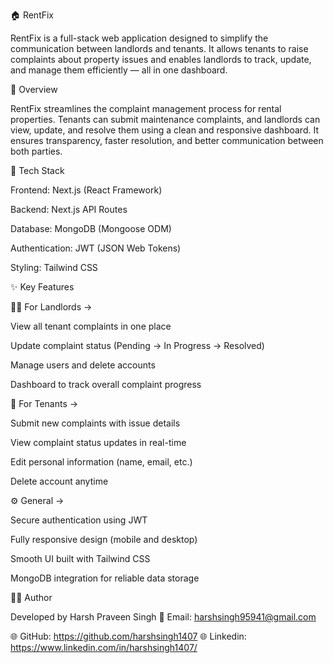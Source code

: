 🏠 RentFix

RentFix is a full-stack web application designed to simplify the communication between landlords and tenants. It allows tenants to raise complaints about property issues and enables landlords to track, update, and manage them efficiently — all in one dashboard.

🚀 Overview

RentFix streamlines the complaint management process for rental properties.
Tenants can submit maintenance complaints, and landlords can view, update, and resolve them using a clean and responsive dashboard.
It ensures transparency, faster resolution, and better communication between both parties.

🧩 Tech Stack

Frontend: Next.js (React Framework)

Backend: Next.js API Routes

Database: MongoDB (Mongoose ODM)

Authentication: JWT (JSON Web Tokens)

Styling: Tailwind CSS


✨ Key Features


🧑‍💼 For Landlords ->

View all tenant complaints in one place

Update complaint status (Pending → In Progress → Resolved)

Manage users and delete accounts

Dashboard to track overall complaint progress

🏡 For Tenants ->

Submit new complaints with issue details

View complaint status updates in real-time

Edit personal information (name, email, etc.)

Delete account anytime

⚙️ General ->

Secure authentication using JWT

Fully responsive design (mobile and desktop)

Smooth UI built with Tailwind CSS

MongoDB integration for reliable data storage

🧑‍💻 Author

Developed by Harsh Praveen Singh
📧 Email: harshsingh95941@gmail.com

🌐 GitHub: https://github.com/harshsingh1407
🌐 Linkedin: https://www.linkedin.com/in/harshsingh1407/